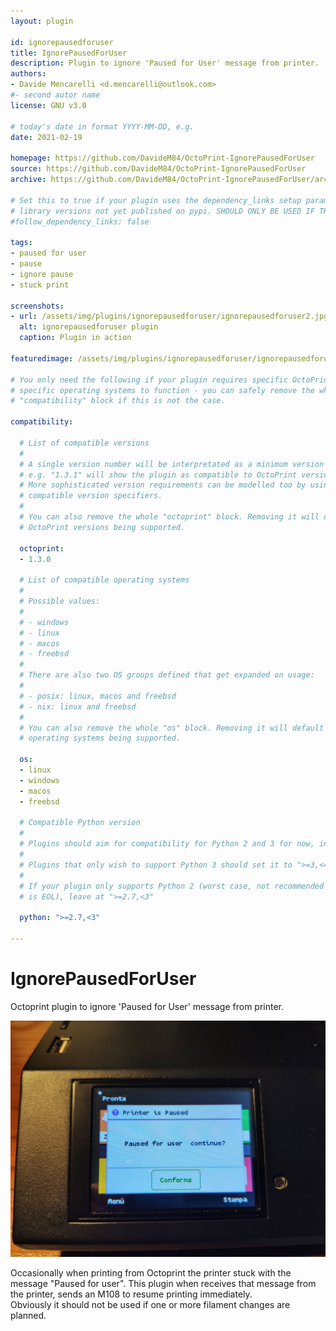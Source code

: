 ```yaml
---
layout: plugin

id: ignorepausedforuser
title: IgnorePausedForUser
description: Plugin to ignore 'Paused for User' message from printer.
authors:
- Davide Mencarelli <d.mencarelli@outlook.com>
#- second autor name
license: GNU v3.0

# today's date in format YYYY-MM-DD, e.g.
date: 2021-02-19

homepage: https://github.com/DavideM84/OctoPrint-IgnorePausedForUser
source: https://github.com/DavideM84/OctoPrint-IgnorePausedForUser
archive: https://github.com/DavideM84/OctoPrint-IgnorePausedForUser/archive/main.zip

# Set this to true if your plugin uses the dependency_links setup parameter to include
# library versions not yet published on pypi. SHOULD ONLY BE USED IF THERE IS NO OTHER OPTION!
#follow_dependency_links: false

tags:
- paused for user
- pause
- ignore pause
- stuck print

screenshots:
- url: /assets/img/plugins/ignorepausedforuser/ignorepausedforuser2.jpg
  alt: ignorepausedforuser plugin
  caption: Plugin in action

featuredimage: /assets/img/plugins/ignorepausedforuser/ignorepausedforuser.jpg

# You only need the following if your plugin requires specific OctoPrint versions or
# specific operating systems to function - you can safely remove the whole
# "compatibility" block if this is not the case.

compatibility:

  # List of compatible versions
  #
  # A single version number will be interpretated as a minimum version requirement,
  # e.g. "1.3.1" will show the plugin as compatible to OctoPrint versions 1.3.1 and up.
  # More sophisticated version requirements can be modelled too by using PEP440
  # compatible version specifiers.
  #
  # You can also remove the whole "octoprint" block. Removing it will default to all
  # OctoPrint versions being supported.

  octoprint:
  - 1.3.0

  # List of compatible operating systems
  #
  # Possible values:
  #
  # - windows
  # - linux
  # - macos
  # - freebsd
  #
  # There are also two OS groups defined that get expanded on usage:
  #
  # - posix: linux, macos and freebsd
  # - nix: linux and freebsd
  #
  # You can also remove the whole "os" block. Removing it will default to all
  # operating systems being supported.

  os:
  - linux
  - windows
  - macos
  - freebsd

  # Compatible Python version
  #
  # Plugins should aim for compatibility for Python 2 and 3 for now, in which case the value should be ">=2.7,<4".
  #
  # Plugins that only wish to support Python 3 should set it to ">=3,<4".
  #
  # If your plugin only supports Python 2 (worst case, not recommended for newly developed plugins since Python 2
  # is EOL), leave at ">=2.7,<3"

  python: ">=2.7,<3"

---
```


# IgnorePausedForUser

Octoprint plugin to ignore 'Paused for User' message from printer.  

![screenshot](/assets/img/plugins/ignorepausedforuser/ignorepausedforuser.jpg)  

Occasionally when printing from Octoprint the printer stuck with the message "Paused for user".
This plugin when receives that message from the printer, sends an M108 to resume printing immediately.  
Obviously it should not be used if one or more filament changes are planned.
